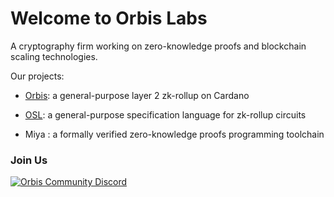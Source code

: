 # Welcome to Orbis Labs

A cryptography firm working on zero-knowledge proofs and blockchain scaling technologies. 

Our projects:

- [Orbis](https://github.com/Orbis-Tertius/Orbis): a general-purpose layer 2 zk-rollup on Cardano

- [OSL](https://eprint.iacr.org/2022/1003): a general-purpose specification language for zk-rollup circuits

- Miya <!--](https://github.com/Orbis-Tertius/zkp)-->: a formally verified zero-knowledge proofs programming toolchain

### Join Us

[![Orbis Community Discord](https://img.shields.io/discord/967512258877984798.svg?label=Discord&logo=Discord&colorB=7289da&style=for-the-badge)](https://discord.gg/orbisprotocol)
